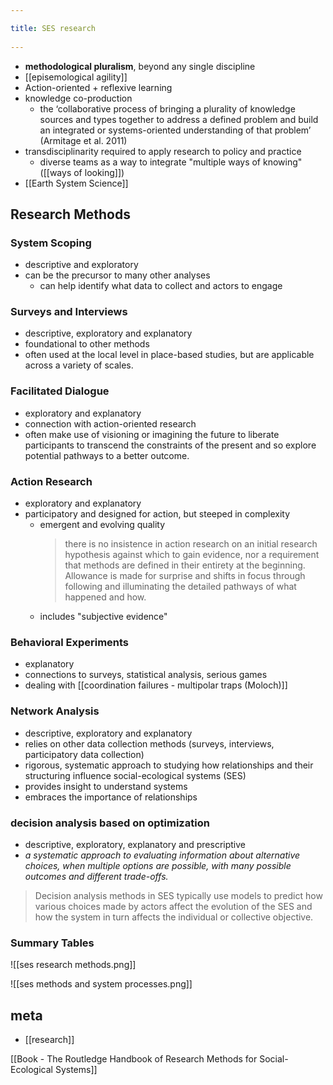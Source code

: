 ```yaml
---
title: SES research 
---
```

- **methodological pluralism**, beyond any single discipline
- [[episemological agility]]
- Action-oriented + reflexive learning
- knowledge co-production
	- the ‘collaborative process of bringing a plurality of knowledge sources and types together to address a defined problem and build an integrated or systems-oriented understanding of that problem’ (Armitage et al. 2011)
- transdisciplinarity required to apply research to policy and practice
	- diverse teams as a way to integrate "multiple ways of knowing" ([[ways of looking]])
- [[Earth System Science]]

## Research Methods
### System Scoping
- descriptive and exploratory
- can be the precursor to many other analyses
	- can help identify what data to collect and actors to engage

### Surveys and Interviews
- descriptive, exploratory and explanatory
- foundational to other methods
- often used at the local level in place-based studies, but are applicable across a variety of scales.

### Facilitated Dialogue
- exploratory and explanatory
- connection with action-oriented research
- often make use of visioning or imagining the future to liberate participants to transcend the constraints of the present and so explore potential pathways to a better outcome.

### Action Research
- exploratory and explanatory
- participatory and designed for action, but steeped in complexity
	- emergent and evolving quality
		> there is no insistence in action research on an initial research hypothesis against which to gain evidence, nor a requirement that methods are defined in their entirety at the beginning. Allowance is made for surprise and shifts in focus through following and illuminating the detailed pathways of what happened and how.
	- includes "subjective evidence"

### Behavioral Experiments
- explanatory
- connections to surveys, statistical analysis, serious games
- dealing with [[coordination failures - multipolar traps (Moloch)]]

### Network Analysis
-  descriptive, exploratory and explanatory
- relies on other data collection methods (surveys, interviews, participatory data collection)
- rigorous, systematic approach to studying how relationships and their structuring influence social-ecological systems (SES)
- provides insight to understand systems
- embraces the importance of relationships

### decision analysis based on optimization
- descriptive, exploratory, explanatory and prescriptive
- *a systematic approach to evaluating information about alternative choices, when multiple options are possible, with many possible outcomes and different trade-offs.*
 > Decision analysis methods in SES typically use models to predict how various choices made by actors affect the evolution of the SES and how the system in turn affects the individual or collective objective.

### Summary Tables
![[ses research methods.png]]

![[ses methods and system processes.png]]


## meta
- [[research]]

[[Book - The Routledge Handbook of Research Methods for Social-Ecological Systems]]
